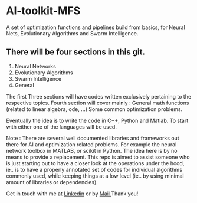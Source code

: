 <html>
<head>
<style>

</style>
<title>AI Toolkit</title>
</head>
<body>

<h1>Al-toolkit-MFS</h1>
<p>A set of optimization functions and pipelines build from basics, for Neural Nets, Evolutionary Algorithms and Swarm Intelligence.</p>

## There will be four sections in this git. 
<ol>
<li>Neural Networks</li>
<li>Evolutionary Algorithms</li>
<li>Swarm Intelligence</li>
<li>General</li>
</ol>

<p>The first Three sections will have codes written exclusively pertaining to the respective topics.
Fourth section will cover mainly :
  General math functions (related to linear algebra, ode, ...)
  Some common optimization problems.</p>
  
<p>Eventually the idea is to write the code in C++, Python and Matlab. 
To start with either one of the languages will be used.</p>
 
<p>Note : 
There are several well documented libraries and frameworks out there for AI and optimization related problems.
For example the neural network toolbox in MATLAB, or scikit in Python. 
The idea here is by no means to provide a replacement. This repo is aimed to assist someone who is just starting 
out to have a closer look at the operations under the hood, ie.. is to have a properly annotated set of codes for individual algorithms commonly used, while keeping things at a low level (ie.. by using minimal amount of libraries or dependencies).
</p>

<p>Get in touch with me at <a href="https://www.linkedin.com/in/muhsinm/">Linkedin</a> or by <a href="mailto:askmuhsin@gmail.com?Subject=AI_Toolkit_Git" target="_top"> Mail </a> Thank you!</p>

</body>
</html>
